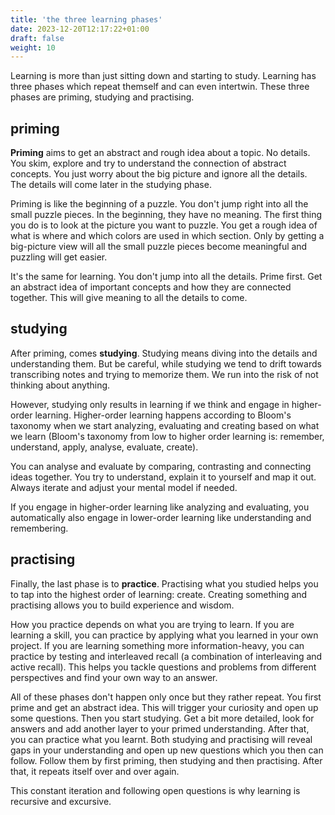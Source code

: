 ```yaml
---
title: 'the three learning phases'
date: 2023-12-20T12:17:22+01:00
draft: false
weight: 10
---
```


Learning is more than just sitting down and starting to study. Learning has
three phases which repeat themself and can even intertwin. These three phases
are priming, studying and practising.

## priming

**Priming** aims to get an abstract and rough idea about a topic. No details.
You skim, explore and try to understand the connection of abstract concepts.
You just worry about the big picture and ignore all the details. The details
will come later in the studying phase.

Priming is like the beginning of a puzzle. You don't jump right into all the
small puzzle pieces. In the beginning, they have no meaning. The first thing
you do is to look at the picture you want to puzzle. You get a rough idea of
what is where and which colors are used in which section. Only by getting a
big-picture view will all the small puzzle pieces become meaningful and
puzzling will get easier.

It's the same for learning. You don't jump into all the details. Prime first.
Get an abstract idea of important concepts and how they are connected together.
This will give meaning to all the details to come.

## studying

After priming, comes **studying**. Studying means diving into the details and
understanding them. But be careful, while studying we tend to drift towards
transcribing notes and trying to memorize them. We run into the risk of not
thinking about anything.

However, studying only results in learning if we think and engage in
higher-order learning. Higher-order learning happens according to Bloom's
taxonomy when we start analyzing, evaluating and creating based on what we
learn (Bloom's taxonomy from low to higher order learning is: remember,
understand, apply, analyse, evaluate, create).

You can analyse and evaluate by comparing, contrasting and connecting ideas
together. You try to understand, explain it to yourself and map it out. Always
iterate and adjust your mental model if needed.

If you engage in higher-order learning like analyzing and evaluating, you
automatically also engage in lower-order learning like understanding and
remembering.

## practising

Finally, the last phase is to **practice**. Practising what you studied helps
you to tap into the highest order of learning: create. Creating something and
practising allows you to build experience and wisdom.

How you practice depends on what you are trying to learn. If you are learning a
skill, you can practice by applying what you learned in your own project. If
you are learning something more information-heavy, you can practice by testing
and interleaved recall (a combination of interleaving and active recall). This
helps you tackle questions and problems from different perspectives and find
your own way to an answer.

All of these phases don't happen only once but they rather repeat. You first
prime and get an abstract idea. This will trigger your curiosity and open up
some questions. Then you start studying. Get a bit more detailed, look for
answers and add another layer to your primed understanding. After that, you can
practice what you learnt. Both studying and practising will reveal gaps in your
understanding and open up new questions which you then can follow. Follow them
by first priming, then studying and then practising. After that, it repeats
itself over and over again.

This constant iteration and following open questions is why learning is
recursive and excursive.
